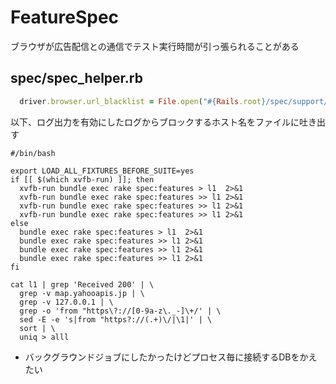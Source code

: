 # FeatureSpec
ブラウザが広告配信との通信でテスト実行時間が引っ張られることがある

## spec/spec_helper.rb
```ruby
  driver.browser.url_blacklist = File.open("#{Rails.root}/spec/support/blacklist_for_feature").lines.map(&:chomp)
```

以下、ログ出力を有効にしたログからブロックするホスト名をファイルに吐き出す
```shell
#/bin/bash

export LOAD_ALL_FIXTURES_BEFORE_SUITE=yes
if [[ $(which xvfb-run) ]]; then
  xvfb-run bundle exec rake spec:features > l1  2>&1
  xvfb-run bundle exec rake spec:features >> l1 2>&1
  xvfb-run bundle exec rake spec:features >> l1 2>&1
  xvfb-run bundle exec rake spec:features >> l1 2>&1
else
  bundle exec rake spec:features > l1  2>&1
  bundle exec rake spec:features >> l1 2>&1
  bundle exec rake spec:features >> l1 2>&1
  bundle exec rake spec:features >> l1 2>&1
fi

cat l1 | grep 'Received 200' | \
  grep -v map.yahooapis.jp | \
  grep -v 127.0.0.1 | \
  grep -o 'from "https\?://[0-9a-z\._-]\+/' | \
  sed -E -e 's|from "https?://(.+)\/|\1|' | \
  sort | \
  uniq > alll
```

* バックグラウンドジョブにしたかったけどプロセス毎に接続するDBをかえたい
